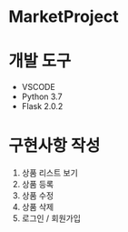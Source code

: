 # MarketProject

# 개발 도구
- VSCODE
- Python 3.7
- Flask 2.0.2

# 구현사항 작성
1. 상품 리스트 보기 
2. 상품 등록
3. 상품 수정
4. 상품 삭제
5. 로그인 / 회원가입
